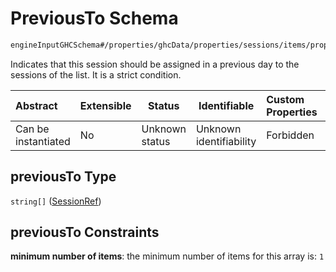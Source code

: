 # PreviousTo Schema

```txt
engineInputGHCSchema#/properties/ghcData/properties/sessions/items/properties/sessionRelations/properties/previousTo
```

Indicates that this session should be assigned in a previous day to the sessions of the list. It is a strict condition.


| Abstract            | Extensible | Status         | Identifiable            | Custom Properties | Additional Properties | Access Restrictions | Defined In                                                         |
| :------------------ | ---------- | -------------- | ----------------------- | :---------------- | --------------------- | ------------------- | ------------------------------------------------------------------ |
| Can be instantiated | No         | Unknown status | Unknown identifiability | Forbidden         | Allowed               | none                | [ghc.schema.json\*](../out/ghc.schema.json "open original schema") |

## previousTo Type

`string[]` ([SessionRef](ghc-properties-ghcdata-properties-sessions-session-properties-sessionrelations-properties-previousto-sessionref.md))

## previousTo Constraints

**minimum number of items**: the minimum number of items for this array is: `1`
